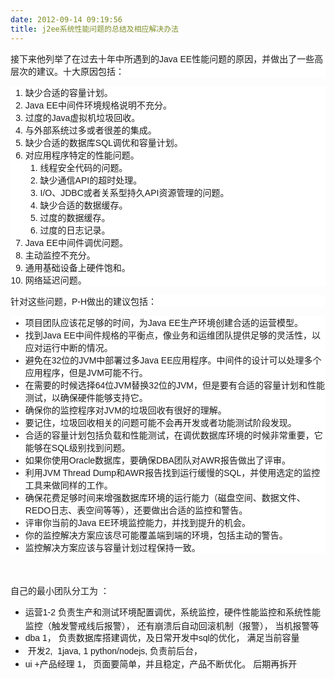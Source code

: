 ```yaml
---
date: 2012-09-14 09:19:56
title: j2ee系统性能问题的总结及相应解决办法
---
```



<p style="font-family:Lucida, 'Lucida Grande', Tahoma, sans-serif;font-size:14px;background-color:#FFFFFF;">
	接下来他列举了在过去十年中所遇到的Java EE性能问题的原因，并做出了一些高层次的建议。十大原因包括：
</p>
<ol style="font-family:Lucida, 'Lucida Grande', Tahoma, sans-serif;font-size:14px;background-color:#FFFFFF;">
	<li>
		缺少合适的容量计划。
	</li>
	<li>
		Java EE中间件环境规格说明不充分。
	</li>
	<li>
		过度的Java虚拟机垃圾回收。
	</li>
	<li>
		与外部系统过多或者很差的集成。
	</li>
	<li>
		缺少合适的数据库SQL调优和容量计划。
	</li>
	<li>
		对应用程序特定的性能问题。
		<ol>
			<li>
				线程安全代码的问题。
			</li>
			<li>
				缺少通信API的超时处理。
			</li>
			<li>
				I/O、JDBC或者关系型持久API资源管理的问题。
			</li>
			<li>
				缺少合适的数据缓存。
			</li>
			<li>
				过度的数据缓存。
			</li>
			<li>
				过度的日志记录。
			</li>
		</ol>
	</li>
	<li>
		Java EE中间件调优问题。
	</li>
	<li>
		主动监控不充分。
	</li>
	<li>
		通用基础设备上硬件饱和。
	</li>
	<li>
		网络延迟问题。
	</li>
</ol>
<p style="font-family:Lucida, 'Lucida Grande', Tahoma, sans-serif;font-size:14px;background-color:#FFFFFF;">
	针对这些问题，P-H做出的建议包括：
</p>
<ul style="font-family:Lucida, 'Lucida Grande', Tahoma, sans-serif;font-size:14px;background-color:#FFFFFF;">
	<li>
		项目团队应该花足够的时间，为Java EE生产环境创建合适的运营模型。
	</li>
	<li>
		找到Java EE中间件规格的平衡点，像业务和运维团队提供足够的灵活性，以应对运行中断的情况。
	</li>
	<li>
		避免在32位的JVM中部署过多Java EE应用程序。中间件的设计可以处理多个应用程序，但是JVM可能不行。
	</li>
	<li>
		在需要的时候选择64位JVM替换32位的JVM，但是要有合适的容量计划和性能测试，以确保硬件能够支持它。
	</li>
	<li>
		确保你的监控程序对JVM的垃圾回收有很好的理解。
	</li>
	<li>
		要记住，垃圾回收相关的问题可能不会再开发或者功能测试阶段发现。
	</li>
	<li>
		合适的容量计划包括负载和性能测试，在调优数据库环境的时候非常重要，它能够在SQL级别找到问题。
	</li>
	<li>
		如果你使用Oracle数据库，要确保DBA团队对AWR报告做出了评审。
	</li>
	<li>
		利用JVM Thread Dump和AWR报告找到运行缓慢的SQL，并使用选定的监控工具来做同样的工作。
	</li>
	<li>
		确保花费足够时间来增强数据库环境的运行能力（磁盘空间、数据文件、REDO日志、表空间等等），还要做出合适的监控和警告。
	</li>
	<li>
		评审你当前的Java EE环境监控能力，并找到提升的机会。
	</li>
	<li>
		你的监控解决方案应该尽可能覆盖端到端的环境，包括主动的警告。
	</li>
	<li>
		监控解决方案应该与容量计划过程保持一致。
	</li>
</ul>
<p>
	<span><span style="font-size:14px;line-height:21px;"><br />
</span></span>
</p>
<p>
	<span><span style="font-size:14px;line-height:21px;">自己的最小团队分工为 ： &nbsp;</span></span>
</p>
<p>
	<ul>
		<li>
			<span style="font-size:14px;line-height:21px;font-family:Lucida, 'Lucida Grande', Tahoma, sans-serif;"></span><span style="font-size:14px;line-height:21px;font-family:Lucida, 'Lucida Grande', Tahoma, sans-serif;">运营1-2 负责生产和测试环境配置调优，系统监控，硬件性能监控和系统性能监控（触发警戒线后报警）， 还有崩溃后自动回滚机制（报警）， 当机报警等</span>
		</li>
		<li>
			<span style="font-size:14px;line-height:21px;font-family:Lucida, 'Lucida Grande', Tahoma, sans-serif;"></span><span style="font-size:14px;line-height:21px;font-family:Lucida, 'Lucida Grande', Tahoma, sans-serif;">dba 1， 负责数据库搭建调优，及日常开发中sql的优化， 满足当前容量</span>
		</li>
		<li>
			<span style="font-size:14px;line-height:21px;font-family:Lucida, 'Lucida Grande', Tahoma, sans-serif;">&nbsp;开发2, &nbsp;1java, 1 python/nodejs, 负责前后台，</span>
		</li>
		<li>
			<span style="font-size:14px;line-height:21px;font-family:Lucida, 'Lucida Grande', Tahoma, sans-serif;">ui +产品经理&nbsp;1， 页面要简单，并且稳定，产品不断优化。 后期再拆开</span>
		</li>
	</ul>
</p>
<p>
	<span><span style="font-size:14px;line-height:21px;"><br />
</span></span>
</p>